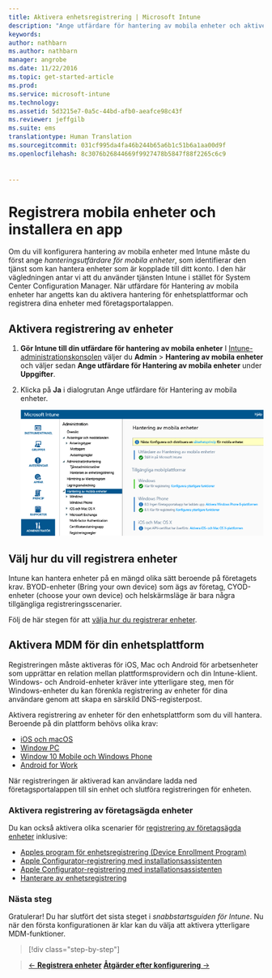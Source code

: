 ```yaml
---
title: Aktivera enhetsregistrering | Microsoft Intune
description: "Ange utfärdare för hantering av mobila enheter och aktivera registrering av iOS-, Windows-, Android- och Mac-enheter."
keywords: 
author: nathbarn
ms.author: nathbarn
manager: angrobe
ms.date: 11/22/2016
ms.topic: get-started-article
ms.prod: 
ms.service: microsoft-intune
ms.technology: 
ms.assetid: 5d3215e7-0a5c-44bd-afb0-aeafce98c43f
ms.reviewer: jeffgilb
ms.suite: ems
translationtype: Human Translation
ms.sourcegitcommit: 031cf995da4fa46b244b65a6b1c51b6a1aa00d9f
ms.openlocfilehash: 8c3076b26844669f9927478b5847f88f2265c6c9


---
```


# <a name="enroll-mobile-devices-and-install-an-app"></a>Registrera mobila enheter och installera en app
Om du vill konfigurera hantering av mobila enheter med Intune måste du först ange *hanteringsutfärdare för mobila enheter*, som identifierar den tjänst som kan hantera enheter som är kopplade till ditt konto. I den här vägledningen antar vi att du använder tjänsten Intune i stället för System Center Configuration Manager. När utfärdare för Hantering av mobila enheter har angetts kan du aktivera hantering för enhetsplattformar och registrera dina enheter med företagsportalappen.

## <a name="enable-device-enrollment"></a>Aktivera registrering av enheter

1. **Gör Intune till din utfärdare för hantering av mobila enheter**
    I [Intune-administrationskonsolen](https://manage.microsoft.com/) väljer du **Admin** > **Hantering av mobila enheter** och väljer sedan **Ange utfärdare för Hantering av mobila enheter** under **Uppgifter**.  

2. Klicka på **Ja** i dialogrutan Ange utfärdare för Hantering av mobila enheter.

    ![Administrationskonsolen. Ange MDM till Intune](./media/mdmAuthority.png)

## <a name="choose-how-to-enroll-devices"></a>Välj hur du vill registrera enheter

Intune kan hantera enheter på en mängd olika sätt beroende på företagets krav. BYOD-enheter (Bring your own device) som ägs av företag, CYOD-enheter (choose your own device) och helskärmsläge är bara några tillgängliga registreringsscenarier.

Följ de här stegen för att [välja hur du registrerar enheter](choose-how-to-enroll-devices1.md).

## <a name="enable-mdm-for-your-device-platform"></a>Aktivera MDM för din enhetsplattform
Registreringen måste aktiveras för iOS, Mac och Android för arbetsenheter som upprättar en relation mellan plattformsprovidern och din Intune-klient. Windows- och Android-enheter kräver inte ytterligare steg, men för Windows-enheter du kan förenkla registrering av enheter för dina användare genom att skapa en särskild DNS-registerpost.

Aktivera registrering av enheter för den enhetsplattform som du vill hantera. Beroende på din plattform behövs olika krav:

-  [iOS och macOS](https://docs.microsoft.com/intune/deploy-use/set-up-ios-and-mac-management-with-microsoft-intune.md)
-  [Window PC](https://docs.microsoft.com/intune/deploy-use/set-up-windows-device-management-with-microsoft-intune)
-  [Window 10 Mobile och Windows Phone](https://docs.microsoft.com/intune/deploy-use/set-up-windows-phone-management-with-microsoft-intune)
- [Android for Work](https://docs.microsoft.com/intune/deploy-use/set-up-android-for-work)

När registreringen är aktiverad kan användare ladda ned företagsportalappen till sin enhet och slutföra registreringen för enheten.

### <a name="enable-company-owned-device-enrollment"></a>Aktivera registrering av företagsägda enheter
Du kan också aktivera olika scenarier för [registrering av företagsägda enheter](https://docs.microsoft.com/intune/deploy-use/manage-corporate-owned-devices) inklusive:
- [Apples program för enhetsregistrering (Device Enrollment Program)](https://docs.microsoft.com/intune/deploy-use/ios-device-enrollment-program-in-microsoft-intune)
- [Apple Configurator-registrering med installationsassistenten](https://docs.microsoft.com/intune/deploy-use/ios-setup-assistant-enrollment-in-microsoft-intune)
- [Apple Configurator-registrering med installationsassistenten](https://docs.microsoft.com/intune/deploy-use/ios-direct-enrollment-in-microsoft-intune)
- [Hanterare av enhetsregistrering](https://docs.microsoft.com/intune/deploy-use/enroll-corporate-owned-devices-with-the-device-enrollment-manager-in-microsoft-intune)

### <a name="next-steps"></a>Nästa steg
Gratulerar! Du har slutfört det sista steget i *snabbstartsguiden för Intune*. Nu när den första konfigurationen är klar kan du välja att aktivera ytterligare MDM-funktioner.

>[!div class="step-by-step"]

>[&larr; **Registrera enheter**](.\start-with-a-paid-subscription-to-microsoft-intune-step-8.md) [**Åtgärder efter konfigurering** &rarr;](.\post-configuration-tasks.md)  



<!--HONumber=Dec16_HO1-->


